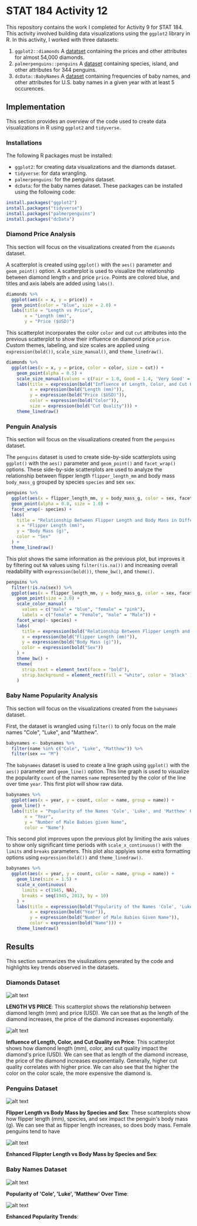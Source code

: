 # STAT 184 Activity 12
This repository contains the work I completed for Activity 9 for STAT 184. This activity involved building data visualizations using the `ggplot2` library in R. In this activity, I worked with three datasets:
1. `ggplot2::diamonds` A [datatset](https://ggplot2.tidyverse.org/reference/diamonds.html) containing the prices and other attributes for almost 54,000 diamonds.
2. `palmerpenguins::penguins` A [dataset](https://allisonhorst.github.io/palmerpenguins/) containing species, island, and other attributes for 344 penguins.
3. `dcData::BabyNames` A [dataset](https://github.com/mdbeckman/dcData) containing frequencies of baby names, and other attributes for U.S. baby names in a given year with at least 5 occurences.
## Implementation
This section provides an overview of the code used to create data visualizations in R using `ggplot2` and `tidyverse`.
### Installations
The following R packages must be installed:
- `ggplot2`: for creating data visualizations and the diamonds dataset.
- `tidyverse`: for data wrangling.
- `palmerpenguins`: for the penguins dataset.
- `dcData`: for the baby names dataset.
These packages can be installed using the following code:
```R
install.packages("ggplot2")
install.packages("tidyverse")
install.packages("palmerpenguins")
install.packages("dcData")
```
### Diamond Price Analysis
This section will focus on the visualizations created from the `diamonds` dataset.

A scatterplot is created using `ggplot()` with the `aes()` parameter and `geom_point()` option. A scatterplot is used to visualize the relationship between diamond length `x` and price `price`. Points are colored blue, and titles and axis labels are added using `labs()`.
```R
diamonds %>%
  ggplot(aes(x = x, y = price)) +
  geom_point(color = "blue", size = 2.0) +
  labs(title = "Length vs Price", 
       x = "Length (mm)", 
       y = "Price ($USD)")
```
This scatterplot incorporates the color `color` and cut `cut` attributes into the previous scatterplot to show their influence on diamond price `price`. Custom themes, labeling, and size scales are applied using `expression(bold())`, `scale_size_manual()`, and `theme_linedraw()`.
```R
diamonds %>%
  ggplot(aes(x = x, y = price, color = color, size = cut)) +
    geom_point(alpha = 0.5) +
    scale_size_manual(values = c(Fair = 1.0, Good = 1.4, 'Very Good' = 1.8, Premium = 2.2, Ideal = 2.6)) + 
    labs(title = expression(bold("Influence of Length, Color, and Cut Quality on Diamond Price")), 
         x = expression(bold("Length (mm)")), 
         y = expression(bold("Price ($USD)")), 
         color = expression(bold("Color")), 
         size = expression(bold("Cut Quality"))) + 
    theme_linedraw()
```
### Penguin Analysis
This section will focus on the visualizations created from the `penguins` dataset.

The `penguins` dataset is used to create side-by-side scatterplots using `ggplot()` with the `aes()` parameter and `geom_point()` and `facet_wrap()` options. These side-by-side scatterplots are used to analyze the relationship between flipper length `flipper_length_mm` and body mass `body_mass_g` grouped by species `species` and sex `sex`.
```R
penguins %>%
  ggplot(aes(x = flipper_length_mm, y = body_mass_g, color = sex, facet)) +
  geom_point(alpha = 0.8, size = 1.0) +
  facet_wrap(~ species) + 
  labs(
    title = "Relationship Between Flipper Length and Body Mass in Different Penguin Species by Sex",
    x = "Flipper Length (mm)",
    y = "Body Mass (g)",
    color = "Sex"
  ) + 
  theme_linedraw()
```
This plot shows the same information as the previous plot, but improves it by filtering out `NA` values using `filter(!is.na())` and increasing overall readability with `expression(bold())`, `theme_bw()`, and `theme()`.
```R
penguins %>%
  filter(!is.na(sex)) %>%
  ggplot(aes(x = flipper_length_mm, y = body_mass_g, color = sex, facet)) +
    geom_point(size = 3.0) +
    scale_color_manual(
      values = c("male" = "blue", "female" = "pink"),
      labels = c("female" = "Female", "male" = "Male")) +
    facet_wrap(~ species) + 
    labs(
      title = expression(bold("Relationship Between Flipper Length and Body Mass in Different Penguin Species by Sex")),
      x = expression(bold("Flipper Length (mm)")),
      y = expression(bold("Body Mass (g)")),
      color = expression(bold("Sex"))
    ) + 
    theme_bw() +
    theme(
      strip.text = element_text(face = "bold"),
      strip.background = element_rect(fill = "white", color = 'black' )
    )
```
### Baby Name Popularity Analysis
This section will focus on the visualizations created from the `babynames` dataset.

First, the dataset is wrangled using `filter()` to only focus on the male names "Cole", "Luke", and "Matthew".
```R
babynames <- babynames %>%
  filter(name %in% c("Cole", "Luke", "Matthew")) %>%
  filter(sex == "M")
```
The `babynames` dataset is used to create a line graph using `ggplot()` with the `aes()` parameter and `geom_line()` option. This line graph is used to visualize the popularity `count` of the names `name` represented by the color of the line over time `year`. This first plot will show raw data.
```R
babynames %>%
  ggplot(aes(x = year, y = count, color = name, group = name)) +
  geom_line() + 
  labs(title = "Popularity of the Names 'Cole', 'Luke', and 'Matthew' Over Time",
       x = "Year",
       y = "Number of Male Babies given Name",
       color = "Name")
```
This second plot improves upon the previous plot by limiting the axis values to show only significant time periods with `scale_x_continuous()` with the `limits` and `breaks` parameters. This plot also applyies some extra formatting options using `expression(bold())` and `theme_linedraw()`.
```R
babynames %>%
  ggplot(aes(x = year, y = count, color = name, group = name)) +
    geom_line(size = 1.5) + 
    scale_x_continuous(
      limits = c(1945, NA),
      breaks = seq(1945, 2013, by = 10)
    ) +
    labs(title = expression(bold("Popularity of the Names 'Cole', 'Luke', and 'Matthew' Over Time")),
         x = expression(bold("Year")),
         y = expression(bold("Number of Male Babies Given Name")),
         color = expression(bold("Name"))) +
    theme_linedraw()
```
## Results
This section summarizes the visulizations generated by the code and highlights key trends observed in the datasets.

### Diamonds Dataset

![alt text](images/Rplot.png)

**LENGTH VS PRICE**: This scatterplot shows the relationship between diamond length (mm) and price (USD). We can see that as the length of the diamond increases, the price of the diamond increases exponentially.

![alt text](images/Rplot01.png)

**Influence of Length, Color, and Cut Quality on Price**: This scatterplot shows how diamond length (mm), color, and cut quality impact the diamond's price (USD). We can see that as length of the diamond increase, the price of the diamond increases exponentially. Generally, higher cut quality correlates with higher price. We can also see that the higher the color on the color scale, the more expensive the diamond is.

### Penguins Dataset

![alt text](images/Rplot02.png)

**Flipper Length vs Body Mass by Species and Sex**: These scatterplots show how flipper length (mm), species, and sex impact the penguin's body mass (g). We can see that as flipper length increases, so does body mass. Female penguins tend to have 

![alt text](images/Rplot03.png)

**Enhanced Flippter Length vs Body Mass by Species and Sex**:

### Baby Names Dataset

![alt text](images/Rplot04.png)

**Popularity of 'Cole', 'Luke', 'Matthew' Over Time**:

![alt text](images/Rplot05.png)

**Enhanced Popularity Trends**:




